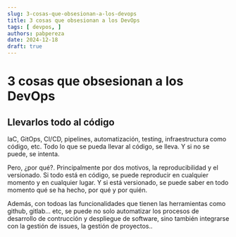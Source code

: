 ```yaml
---
slug: 3-cosas-que-obsesionan-a-los-devops 
title: 3 cosas que obsesionan a los DevOps
tags: [ devpos, ]
authors: pabpereza
date: 2024-12-18
draft: true
---
```


# 3 cosas que obsesionan a los DevOps


## Llevarlos todo al código	
IaC, GitOps, CI/CD, pipelines, automatización, testing, infraestructura como código, etc. Todo lo que se pueda llevar al código, se lleva. Y si no se puede, se intenta. 

Pero, ¿por qué?. Principalmente por dos motivos, la reproducibilidad y el versionado. Si todo está en código, se puede reproducir en cualquier momento y en cualquier lugar. Y si está versionado, se puede saber en todo momento qué se ha hecho, por qué y por quién. 

Además, con todoas las funcionalidades que tienen las herramientas como github, gitlab... etc, se puede no solo automatizar los procesos de desarrollo de contrucción y despliegue de software, sino también integrarse con la gestión de issues, la gestión de proyectos..